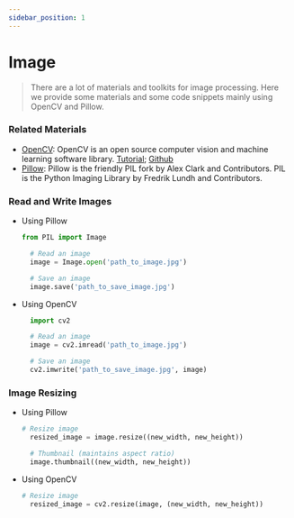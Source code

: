 ```yaml
---
sidebar_position: 1
---
```



# Image
> There are a lot of materials and toolkits for image processing. Here we provide some materials and some code snippets mainly using OpenCV and Pillow.

### Related Materials
- [OpenCV](https://opencv.org/): OpenCV is an open source computer vision and machine learning software library. [Tutorial](https://docs.opencv.org/4.x/d9/df8/tutorial_root.html); [Github](https://github.com/opencv/opencv)
- [Pillow](https://pillow.readthedocs.io/en/stable/): Pillow is the friendly PIL fork by Alex Clark and Contributors. PIL is the Python Imaging Library by Fredrik Lundh and Contributors.

### Read and Write Images
- Using Pillow
  ```python
  from PIL import Image

    # Read an image
    image = Image.open('path_to_image.jpg')

    # Save an image
    image.save('path_to_save_image.jpg')
  ```
- Using OpenCV
  ```python
    import cv2

    # Read an image
    image = cv2.imread('path_to_image.jpg')

    # Save an image
    cv2.imwrite('path_to_save_image.jpg', image)
  ```

### Image Resizing
- Using Pillow
  ```python
  # Resize image
    resized_image = image.resize((new_width, new_height))

    # Thumbnail (maintains aspect ratio)
    image.thumbnail((new_width, new_height))
  ```
- Using OpenCV
  ```python
  # Resize image
    resized_image = cv2.resize(image, (new_width, new_height))
  ```